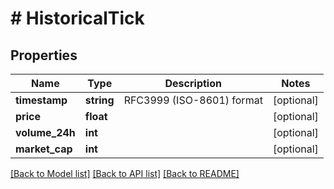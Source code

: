 # # HistoricalTick

## Properties

Name | Type | Description | Notes
------------ | ------------- | ------------- | -------------
**timestamp** | **string** | RFC3999 (ISO-8601) format | [optional]
**price** | **float** |  | [optional]
**volume_24h** | **int** |  | [optional]
**market_cap** | **int** |  | [optional]

[[Back to Model list]](../../README.md#models) [[Back to API list]](../../README.md#endpoints) [[Back to README]](../../README.md)
